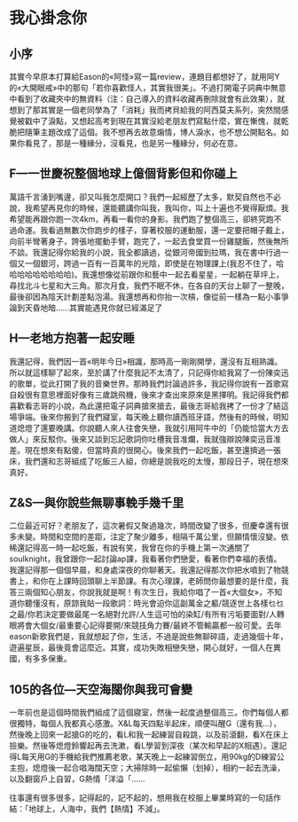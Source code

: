 # 我心掛念你
## 小序

其實今早原本打算給Eason的«阿怪»寫一篇review，連題目都想好了，就用阿Y的«大開眼戒»中的那句「若你喜歡怪人，其實我很美」。不過打開電子詞典中無意中看到了收藏夾中的無資料（注：自己導入的資料收藏再刪除就會有此效果），就想到了那其實是一個老同學為了「消耗」我而拷貝給我的阿西莫夫系列，突然間感覺被戳中了淚點，又想起高考到現在其實沒給老朋友們寫點什麼，實在慚愧，就乾脆把隨筆主題改成了這個。我不想再去故意煽情，博人淚水，也不想公開點名。如果你看見了，那是一種緣分，沒看見，也是另一種緣分，何必在意。
## F—一世慶祝整個地球上億個背影但和你碰上

萬語千言湧到嘴邊，卻又叫我怎麼開口？我們一起經歷了太多，默契自然也不必說，我希望再見你的時候，還能聽講你叫我，我叫你，叫上十遍也不覺得厭煩。我希望能再跟你跑一次4km，再看一看你的身影。我們跑了整個高三，卻終究跑不過命運。我看過無數次你跑步的樣子，穿著校服的運動服，還一定要把帽子戴上，向前半彎著身子，誇張地擺動手臂，跑完了，一起去食堂買一份雞腿飯，然後無所不談。我還記得你給我的小說，我全都讀過，從銀河帝國到拉瑪，我在書中行過一個又一個銀河，跨過一百有一百萬年的光陰，即使是在物理課上(我忍不住了，哈哈哈哈哈哈哈哈哈)。我還想像從前跟你和藝中一起去看星星，一起躺在草坪上，尋找北斗七星和大三角。那次月食，我們不眠不休，在各自的天台上聊了一整晚，最後卻因為陰天計劃差點泡湯。我還想再和你抬一次槓，像從前一樣為一點小事爭論到天昏地暗……其實能遇見你就已經滿足了
## H—老地方抱著一起安睡

我還記得，我們因一首«明年今日»相識，那時高一剛剛開學，還沒有互相熟識。所以就這樣聊了起來，至於講了什麼我記不太清了，只記得你給我寫了一份陳奕迅的歌單，從此打開了我的音樂世界。那時我們討論過許多，我記得你說有一首歌寫自殺很有意思裡面好像有三歲跳飛機，後來才查出來原來是黑擇明。我記得我們都喜歡看志哥的小說，為此還把電子詞典搶來搶去，最後志哥給我拷了一份才了結這場爭端。後來你搬到了我們寢室，每天晚上聽你讀西班牙語，然後有的時候，明知道熄燈了還要晚講。你說聽人來人往會失戀，我就引用阿牛中的「仍能恰當大方去做人」來反駁你。後來又談到忘記歌詞你吐槽我音准爛，我就強辯說陳奕迅音准差。現在想來有點傻，但當時真的很開心。後來我們一起吃飯，甚至還擠過一張床，我們還和志哥組成了吃飯三人組，你總是說我吃的太慢，那段日子，現在想來真好。
## Z&S—與你說些無聊事輓手幾千里

二位最近可好？老朋友了，這次暑假又聚過幾次，時間改變了很多，但慶幸還有很多未變。時間和空間的差距，注定了聚少離多，相隔千萬公里，但願情懷沒變。依稀還記得高一時一起吃飯，有說有笑，我曾在你的手機上第一次通關了soulknight，我曾跟你一起討論ap課，我看著你們戀愛，看著你們幸福的表情。我還記得那一個個早晨，和身處深夜的你聊著天。我還記得那次你把水噴到了物競書上，和你在上課時回頭聊上半節課。有次心理課，老師問你最想要的是什麼，我答三兩個知心朋友，你說我就是啊！有次生日，我給你唱了一首«大個女»，不知道你聽懂沒有，原諒我貼一段歌詞：時光會迫你這副萬金之軀/競逐世上各樣乜乜之最/你若決定要做最尾一名絕對允許/人生這可怕的染缸/有所有污垢要面對/人轉眼將會大個女/最重要心記得要開/來競技角力賽/最終不管輸贏都一般可愛。去年eason新歌我們是，我就想起了你，生活，不過是說些無聊碎語，走過幾個十年，遊遍星辰，最後竟會這麼近。其實，成功失敗相戀失戀，開心就好，一個人在異國，有多多保重。
## 105的各位—天空海闊你與我可會變

一年前也是這個時間我們組成了這個寢室，然後一起度過整個高三。你們每個人都很獨特，每個人我都真心感激。X&L每天四點半起床，順便叫醒G（還有我…），然後晚上回來一起搶G的吃的，看L和我一起練習自殺跳，以及前滾翻，看X在床上撿樂。然後等熄燈鈴響起再去洗漱，看L學習到深夜（某次和早起的X相遇）。還記得L每天用G的手機給我們推薦老歌，某天晚上一起練習倒立，用90kg的D練習公主抱，熄燈後一起合唱海闊天空；大掃除時一起偷懶（划掉），相約一起去洗澡，以及翻窗戶上自習，G熱情「洋溢「……

往事還有很多很多，記得起的，記不起的，想用我在校服上畢業時寫的一句話作結：「地球上，人海中，我們【熱情】不減」。

